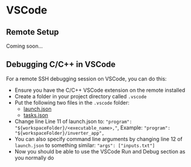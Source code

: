 # VSCode

## Remote Setup

Coming soon...

## Debugging C/C++ in VSCode

For a remote SSH debugging session on VSCode, you can do this:

- Ensure you have the C/C++ VSCode extension on the remote installed
- Create a folder in your project directory called `.vscode`
- Put the following two files in the `.vscode` folder:
  - [launch.json](/guides/vscode/launch.json)
  - [tasks.json](/guides/vscode/tasks.json)
- Change line Line 11 of launch.json to: `"program": "${workspaceFolder}/<executable_name>,"`, Example: `"program": "${workspaceFolder}/inverter_app",`
- You can also specify command line arguments by changing line 12 of `launch.json` to something similar: `"args": ["inputs.txt"]`
- Now you should be able to use the VSCode Run and Debug section as you normally do
